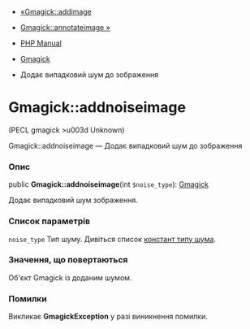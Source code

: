 - [«Gmagick::addimage](gmagick.addimage.md)
- [Gmagick::annotateimage »](gmagick.annotateimage.md)

- [PHP Manual](index.md)
- [Gmagick](class.gmagick.md)
- Додає випадковий шум до зображення

# Gmagick::addnoiseimage

(PECL gmagick \>u003d Unknown)

Gmagick::addnoiseimage — Додає випадковий шум до зображення

### Опис

public **Gmagick::addnoiseimage**(int `$noise_type`):
[Gmagick](class.gmagick.md)

Додає випадковий шум зображення.

### Список параметрів

`noise_type`
Тип шуму. Дивіться список [констант типу
шума](gmagick.constants.md#gmagick.constants.noise).

### Значення, що повертаються

Об'єкт Gmagick із доданим шумом.

### Помилки

Викликає **GmagickException** у разі виникнення помилки.
